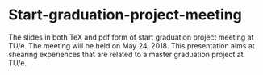 # Start-graduation-project-meeting
The slides in both TeX and pdf form of start graduation project meeting at TU/e. The meeting will be held on May 24, 2018. This presentation aims at shearing experiences that are related to a master graduation project at TU/e.  
